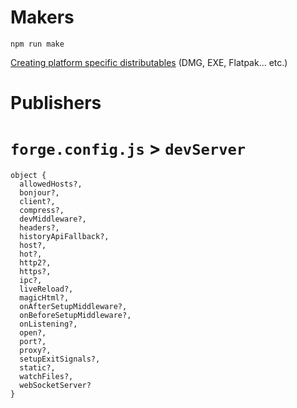 # Makers

`npm run make`

[Creating platform specific distributables](https://www.electronforge.io/config/makers)
(DMG, EXE, Flatpak... etc.)

# Publishers


# `forge.config.js` > `devServer`

~~~
object { 
  allowedHosts?, 
  bonjour?, 
  client?, 
  compress?, 
  devMiddleware?, 
  headers?, 
  historyApiFallback?, 
  host?, 
  hot?, 
  http2?, 
  https?, 
  ipc?, 
  liveReload?, 
  magicHtml?, 
  onAfterSetupMiddleware?, 
  onBeforeSetupMiddleware?, 
  onListening?, 
  open?, 
  port?, 
  proxy?, 
  setupExitSignals?, 
  static?, 
  watchFiles?, 
  webSocketServer? 
}
~~~